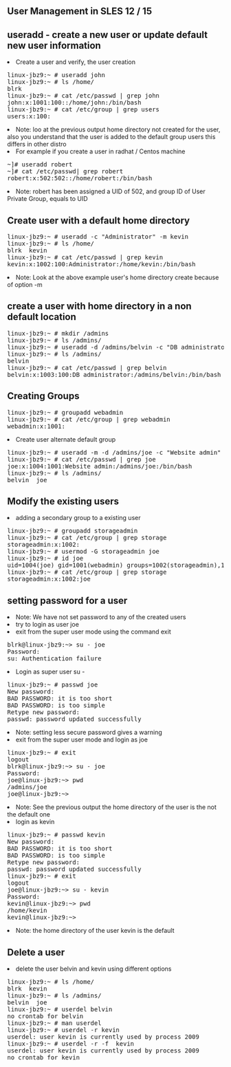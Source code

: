 User Management in SLES 12 / 15
--------------------------------
useradd - create a new user or update default new user information
------------------------------------------------------------------
<li>Create a user and verify, the user creation </li>
<pre>
linux-jbz9:~ # useradd john
linux-jbz9:~ # ls /home/
blrk
linux-jbz9:~ # cat /etc/passwd | grep john
john:x:1001:100::/home/john:/bin/bash
linux-jbz9:~ # cat /etc/group | grep users
users:x:100:
</pre>
<li> Note: loo at the previous output home directory not created for the user, also you understand that the user is added to the default group users this differs in other distro </li>
<li>For example if you create a user in radhat / Centos machine</li>
<pre>
~]# useradd robert
~]# cat /etc/passwd| grep robert 
robert:x:502:502::/home/robert:/bin/bash
</pre>
<li> Note: robert has been assigned a UID of 502, and group ID of User Private Group, equals to UID </li>

Create user with a default home directory 
----------------------------------------------
<pre>
linux-jbz9:~ # useradd -c "Administrator" -m kevin
linux-jbz9:~ # ls /home/
blrk  kevin
linux-jbz9:~ # cat /etc/passwd | grep kevin
kevin:x:1002:100:Administrator:/home/kevin:/bin/bash
</pre>
<li>Note: Look at the above example user's home directory create because of option -m</li>

create a user with home directory in a non default location
-----------------------------------------------------------
<pre>
linux-jbz9:~ # mkdir /admins
linux-jbz9:~ # ls /admins/
linux-jbz9:~ # useradd -d /admins/belvin -c "DB administrator" -m belvin
linux-jbz9:~ # ls /admins/
belvin
linux-jbz9:~ # cat /etc/passwd | grep belvin
belvin:x:1003:100:DB administrator:/admins/belvin:/bin/bash
</pre>

Creating Groups
--------------------
<pre>
linux-jbz9:~ # groupadd webadmin
linux-jbz9:~ # cat /etc/group | grep webadmin
webadmin:x:1001:
</pre>
<li>Create user alternate default group </li>
<pre>
linux-jbz9:~ # useradd -m -d /admins/joe -c "Website admin" -g webadmin joe
linux-jbz9:~ # cat /etc/passwd | grep joe
joe:x:1004:1001:Website admin:/admins/joe:/bin/bash
linux-jbz9:~ # ls /admins/
belvin  joe
</pre>

Modify the existing users
-----------------------------
<li>adding a secondary group to a existing user</li>
<pre>
linux-jbz9:~ # groupadd storageadmin
linux-jbz9:~ # cat /etc/group | grep storage
storageadmin:x:1002:
linux-jbz9:~ # usermod -G storageadmin joe 
linux-jbz9:~ # id joe
uid=1004(joe) gid=1001(webadmin) groups=1002(storageadmin),1001(webadmin)
linux-jbz9:~ # cat /etc/group | grep storage
storageadmin:x:1002:joe
</pre>

setting password for a user
-----------------------------
<li>Note: We have not set password to any of the created users</li>
<li>try to login as user joe</li>
<li>exit from the super user mode using the command exit </li>
<pre>
blrk@linux-jbz9:~> su - joe
Password: 
su: Authentication failure
</pre>

<li>Login as super user su - </li>
<pre>
linux-jbz9:~ # passwd joe
New password: 
BAD PASSWORD: it is too short
BAD PASSWORD: is too simple
Retype new password: 
passwd: password updated successfully
</pre>
<li>Note: setting less secure password gives a warning</li>
<li>exit from the super user mode and login as joe</li>
<pre>
linux-jbz9:~ # exit
logout
blrk@linux-jbz9:~> su - joe
Password: 
joe@linux-jbz9:~> pwd
/admins/joe
joe@linux-jbz9:~> 
</pre>
<li>Note: See the previous output the home directory of the user is the not the default one </li>
<li>login as kevin </li>
<pre>
linux-jbz9:~ # passwd kevin
New password: 
BAD PASSWORD: it is too short
BAD PASSWORD: is too simple
Retype new password: 
passwd: password updated successfully
linux-jbz9:~ # exit
logout
joe@linux-jbz9:~> su - kevin
Password: 
kevin@linux-jbz9:~> pwd
/home/kevin
kevin@linux-jbz9:~> 
</pre>
<li>Note: the home directory of the user kevin is the default </li>

Delete a user
--------------------
<li>delete the user belvin and kevin using different options</li>
<pre>
linux-jbz9:~ # ls /home/
blrk  kevin
linux-jbz9:~ # ls /admins/
belvin  joe
linux-jbz9:~ # userdel belvin 
no crontab for belvin
linux-jbz9:~ # man userdel 
linux-jbz9:~ # userdel -r kevin
userdel: user kevin is currently used by process 2009
linux-jbz9:~ # userdel -r -f  kevin
userdel: user kevin is currently used by process 2009
no crontab for kevin
</pre>




